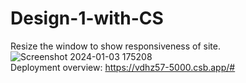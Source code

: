 # Design-1-with-CS<br>
Resize the window to show responsiveness of site. <br>
![Screenshot 2024-01-03 175208](https://github.com/aradhya-kanth/Design-1-with-CSS/assets/110767659/44c99682-7461-4869-9436-431d0444fcec)
<br>
Deployment overview: https://vdhz57-5000.csb.app/#

